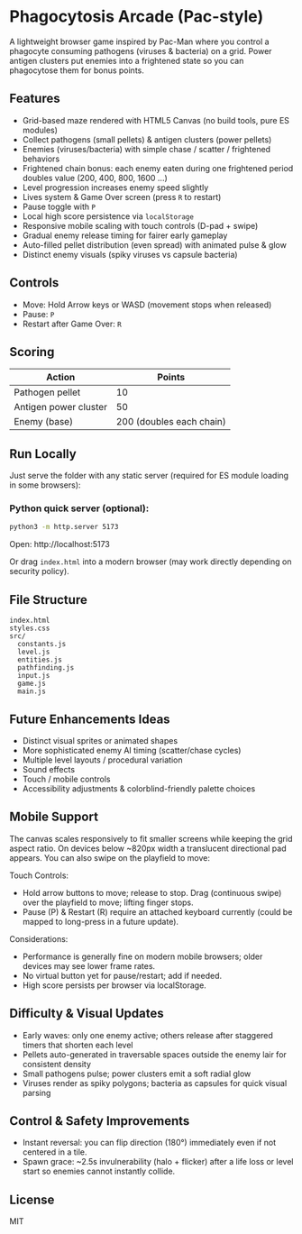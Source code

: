 # Phagocytosis Arcade (Pac-style)

A lightweight browser game inspired by Pac-Man where you control a phagocyte consuming pathogens (viruses & bacteria) on a grid. Power antigen clusters put enemies into a frightened state so you can phagocytose them for bonus points.

## Features
- Grid-based maze rendered with HTML5 Canvas (no build tools, pure ES modules)
- Collect pathogens (small pellets) & antigen clusters (power pellets)
- Enemies (viruses/bacteria) with simple chase / scatter / frightened behaviors
- Frightened chain bonus: each enemy eaten during one frightened period doubles value (200, 400, 800, 1600 ...)
- Level progression increases enemy speed slightly
- Lives system & Game Over screen (press `R` to restart)
- Pause toggle with `P`
- Local high score persistence via `localStorage`
 - Responsive mobile scaling with touch controls (D-pad + swipe)
 - Gradual enemy release timing for fairer early gameplay
 - Auto-filled pellet distribution (even spread) with animated pulse & glow
 - Distinct enemy visuals (spiky viruses vs capsule bacteria)

## Controls
- Move: Hold Arrow keys or WASD (movement stops when released)
- Pause: `P`
- Restart after Game Over: `R`

## Scoring
| Action | Points |
|--------|--------|
| Pathogen pellet | 10 |
| Antigen power cluster | 50 |
| Enemy (base) | 200 (doubles each chain) |

## Run Locally
Just serve the folder with any static server (required for ES module loading in some browsers):

### Python quick server (optional):
```bash
python3 -m http.server 5173
```
Open: http://localhost:5173

Or drag `index.html` into a modern browser (may work directly depending on security policy).

## File Structure
```
index.html
styles.css
src/
  constants.js
  level.js
  entities.js
  pathfinding.js
  input.js
  game.js
  main.js
```

## Future Enhancements Ideas
- Distinct visual sprites or animated shapes
- More sophisticated enemy AI timing (scatter/chase cycles)
- Multiple level layouts / procedural variation
- Sound effects
- Touch / mobile controls
- Accessibility adjustments & colorblind-friendly palette choices

## Mobile Support
The canvas scales responsively to fit smaller screens while keeping the grid aspect ratio. On devices below ~820px width a translucent directional pad appears. You can also swipe on the playfield to move:

Touch Controls:
- Hold arrow buttons to move; release to stop. Drag (continuous swipe) over the playfield to move; lifting finger stops.
- Pause (P) & Restart (R) require an attached keyboard currently (could be mapped to long-press in a future update).

Considerations:
- Performance is generally fine on modern mobile browsers; older devices may see lower frame rates.
- No virtual button yet for pause/restart; add if needed.
- High score persists per browser via localStorage.

## Difficulty & Visual Updates
- Early waves: only one enemy active; others release after staggered timers that shorten each level
- Pellets auto-generated in traversable spaces outside the enemy lair for consistent density
- Small pathogens pulse; power clusters emit a soft radial glow
- Viruses render as spiky polygons; bacteria as capsules for quick visual parsing

## Control & Safety Improvements
- Instant reversal: you can flip direction (180°) immediately even if not centered in a tile.
- Spawn grace: ~2.5s invulnerability (halo + flicker) after a life loss or level start so enemies cannot instantly collide.

## License
MIT
